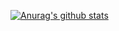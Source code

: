 [![Anurag's github stats](https://github-readme-stats.vercel.app/api?username=renhuan)](https://github.com/renhuan)
